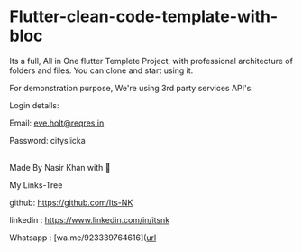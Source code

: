 # Flutter-clean-code-template-with-bloc

Its a full, All in One flutter Templete Project, with professional architecture of folders and files.
You can clone and start using it.

For demonstration purpose, We're using 3rd party services API's:

Login details:

Email: eve.holt@reqres.in

Password: cityslicka

<br>
Made By Nasir Khan with 💖

My Links-Tree

github: https://github.com/Its-NK

linkedin : https://www.linkedin.com/in/itsnk

Whatsapp : [wa.me/923339764616]([url](https://api.whatsapp.com/send/?phone=923339764616)
